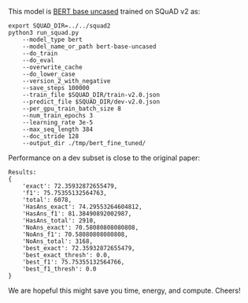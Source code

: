 This model is [BERT base uncased](https://huggingface.co/bert-base-uncased) trained on SQuAD v2 as:

```
export SQUAD_DIR=../../squad2
python3 run_squad.py 
    --model_type bert 
    --model_name_or_path bert-base-uncased 
    --do_train 
    --do_eval 
    --overwrite_cache 
    --do_lower_case 
    --version_2_with_negative 
    --save_steps 100000 
    --train_file $SQUAD_DIR/train-v2.0.json 
    --predict_file $SQUAD_DIR/dev-v2.0.json 
    --per_gpu_train_batch_size 8 
    --num_train_epochs 3 
    --learning_rate 3e-5 
    --max_seq_length 384 
    --doc_stride 128 
    --output_dir ./tmp/bert_fine_tuned/
```

Performance on a dev subset is close to the original paper:

```
Results: 
{
    'exact': 72.35932872655479, 
    'f1': 75.75355132564763, 
    'total': 6078, 
    'HasAns_exact': 74.29553264604812, 
    'HasAns_f1': 81.38490892002987, 
    'HasAns_total': 2910, 
    'NoAns_exact': 70.58080808080808, 
    'NoAns_f1': 70.58080808080808, 
    'NoAns_total': 3168, 
    'best_exact': 72.35932872655479, 
    'best_exact_thresh': 0.0, 
    'best_f1': 75.75355132564766, 
    'best_f1_thresh': 0.0
}
```

We are hopeful this might save you time, energy, and compute. Cheers!